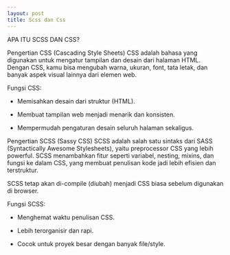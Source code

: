 ```yaml
---
layout: post
title: Scss dan Css
---
```


APA ITU SCSS DAN CSS?

Pengertian CSS (Cascading Style Sheets)
CSS adalah bahasa yang digunakan untuk mengatur tampilan dan desain dari halaman HTML. Dengan CSS, kamu bisa mengubah warna, ukuran, font, tata letak, dan banyak aspek visual lainnya dari elemen web.

Fungsi CSS:
- Memisahkan desain dari struktur (HTML).

- Membuat tampilan web menjadi menarik dan konsisten.

- Mempermudah pengaturan desain seluruh halaman sekaligus.


Pengertian SCSS (Sassy CSS)
SCSS adalah salah satu sintaks dari SASS (Syntactically Awesome Stylesheets), yaitu preprocessor CSS yang lebih powerful. SCSS menambahkan fitur seperti variabel, nesting, mixins, dan fungsi ke dalam CSS, yang membuat penulisan kode jadi lebih efisien dan terstruktur.

SCSS tetap akan di-compile (diubah) menjadi CSS biasa sebelum digunakan di browser.

Fungsi SCSS:
- Menghemat waktu penulisan CSS.

- Lebih terorganisir dan rapi.

- Cocok untuk proyek besar dengan banyak file/style.


